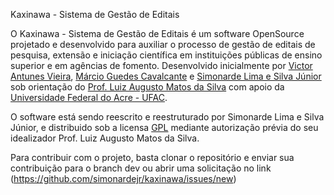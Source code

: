 Kaxinawa - Sistema de Gestão de Editais

O Kaxinawa - Sistema de Gestão de Editais é um software OpenSource projetado e desenvolvido para auxiliar o processo de gestão de editais de pesquisa, extensão e iniciação científica em instituições públicas de ensino superior e em agências de fomento. Desenvolvido inicialmente por [Victor Antunes Vieira](http://buscatextual.cnpq.br/buscatextual/visualizacv.do?id=K4404499Z7), [Márcio Guedes Cavalcante](http://buscatextual.cnpq.br/buscatextual/visualizacv.do?id=K4470370P1) e [Simonarde Lima e Silva Júnior](http://buscatextual.cnpq.br/buscatextual/visualizacv.do?id=K4366793E0) sob orientação do [Prof. Luiz Augusto Matos da Silva](http://buscatextual.cnpq.br/buscatextual/visualizacv.do?id=K4162668Z9) com apoio da [Universidade Federal do Acre - UFAC](http://ufac.br). 

O software está sendo reescrito e reestruturado por Simonarde Lima e Silva Júnior, e distribuido sob a licensa [GPL](http://www.gnu.org/copyleft/gpl.txt) mediante autorização prévia do seu idealizador Prof. Luiz Augusto Matos da Silva.

Para contribuir com o projeto, basta clonar o repositório e enviar sua contribuição para o branch dev ou abrir uma solicitação no link (https://github.com/simonardejr/kaxinawa/issues/new)
